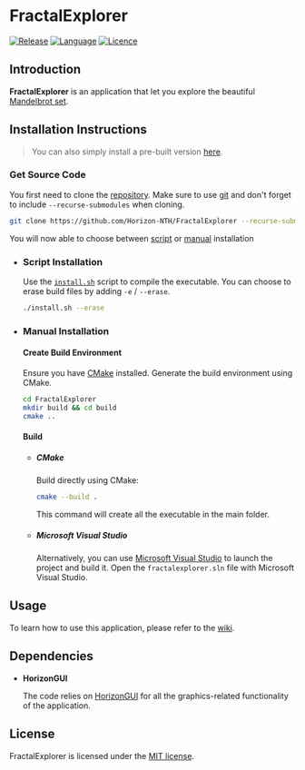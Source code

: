 # FractalExplorer

[![Release](https://img.shields.io/badge/Release-v1.0-blueviolet)](https://github.com/Horizon-NTH/FractalExplorer/releases)
[![Language](https://img.shields.io/badge/Language-C%2B%2B-0052cf)](https://en.wikipedia.org/wiki/C++)
[![Licence](https://img.shields.io/badge/License-MIT-yellow.svg)](LICENSE)

## Introduction

**FractalExplorer** is an application that let you explore the beautiful [Mandelbrot set](https://en.wikipedia.org/wiki/Mandelbrot_set).

## Installation Instructions

> You can also simply install a pre-built version [here](https://github.com/Horizon-NTH/FractalExplorer/releases).

### Get Source Code

You first need to clone the [repository](https://github.com/Horizon-NTH/FractalExplorer). Make sure to use [git](https://git-scm.com) and don't forget to include `--recurse-submodules` when cloning.

```bash
git clone https://github.com/Horizon-NTH/FractalExplorer --recurse-submodules
```

You will now able to choose between [script](#script-installation) or [manual](#manual-installation) installation

- ### Script Installation

  Use the [`install.sh`](https://github.com/Horizon-NTH/FractalExplorer/blob/master/install.sh) script to compile the executable. You can choose to erase build files by adding `-e` / `--erase`.

  ```bash
  ./install.sh --erase
  ```

- ### Manual Installation

  #### Create Build Environment

  Ensure you have [CMake](https://cmake.org/) installed. Generate the build environment using CMake. 

  ```bash
  cd FractalExplorer
  mkdir build && cd build
  cmake ..
  ```

  #### Build

  - ##### CMake

    Build directly using CMake:

    ```bash
    cmake --build .
    ```

    This command will create all the executable in the main folder.

  - ##### Microsoft Visual Studio

    Alternatively, you can use [Microsoft Visual Studio](https://visualstudio.microsoft.com/) to launch the project and build it. Open the `fractalexplorer.sln` file with Microsoft Visual Studio.

## Usage

To learn how to use this application, please refer to the [wiki](https://github.com/Horizon-NTH/FractalExplorer/wiki).

## Dependencies

* **HorizonGUI**

    The code relies on [HorizonGUI](https://github.com/Horizon-NTH/HorizonGUI) for all the graphics-related functionality of the application.
    
## License

FractalExplorer is licensed under the [MIT license](https://github.com/Horizon-NTH/FractalExplorer/blob/master/LICENSE).